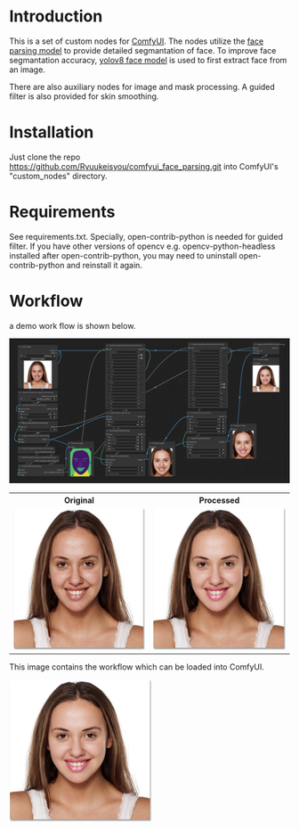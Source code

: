 # Introduction
This is a set of custom nodes for [ComfyUI](https://github.com/comfyanonymous/ComfyUI). 
The nodes utilize the [face parsing model](https://huggingface.co/jonathandinu/face-parsing) to provide detailed segmantation of face. To improve face segmantation accuracy, [yolov8 face model](https://huggingface.co/Bingsu/adetailer/) is used to first extract face from an image.

There are also auxiliary nodes for image and mask processing. A guided filter is also provided for skin smoothing. 

# Installation
Just clone the repo https://github.com/Ryuukeisyou/comfyui_face_parsing.git into ComfyUI's "custom_nodes" directory.

# Requirements
See requirements.txt. Specially, open-contrib-python is needed for guided filter. If you have other versions of opencv e.g. opencv-python-headless installed after open-contrib-python, you may need to uninstall open-contrib-python and reinstall it again.

# Workflow
a demo work flow is shown below.

<img src="demo/workflow.png">

<table>
<tr>
<th>Original</th>
<th>Processed</th>
</tr>

<!-- Line 1: Compare -->
<tr>
<td><img src="demo/original.jpg" height="256" width="256"></td>
<td><img src="demo/processed.png" height="256" width="256"></td>
</tr>
</table>

This image contains the workflow which can be loaded into ComfyUI.

<img src="demo/processed.png" height="256" width="256">
